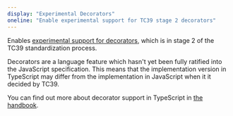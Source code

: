 ```yaml
---
display: "Experimental Decorators"
oneline: "Enable experimental support for TC39 stage 2 decorators"
---
```


Enables [experimental support for decorators](https://github.com/tc39/proposal-decorators), which is in stage 2
of the TC39 standardization process.

Decorators are a language feature which hasn't yet been fully ratified into the JavaScript specification.
This means that the implementation version in TypeScript may differ from the implementation in JavaScript when it it decided by TC39.

You can find out more about decorator support in TypeScript in [the handbook](/docs/handbook/decorators.html).
